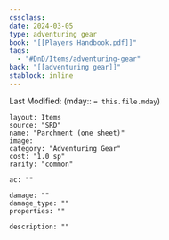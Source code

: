 ```yaml
---
cssclass: 
date: 2024-03-05
type: adventuring gear
book: "[[Players Handbook.pdf]]"
tags:
  - "#DnD/Items/adventuring-gear"
back: "[[adventuring gear]]"
stablock: inline
---
```

Last Modified: (mday:: `= this.file.mday`)


```statblock
layout: Items
source: "SRD"
name: "Parchment (one sheet)"
image: 
category: "Adventuring Gear"
cost: "1.0 sp"
rarity: "common"

ac: ""

damage: ""
damage_type: ""
properties: ""

description: ""
```